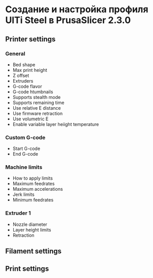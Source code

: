 # Создание и настройка профиля UlTi Steel в PrusaSlicer 2.3.0 

## Printer settings

### General

- Bed shape
- Max print height
- Z offset
- Extruders
- G-code flavor
- G-code htumbnails
- Supports stealth mode
- Supports remaining time
- Use relative E distance
- Use firmware retraction
- Use volumetric E
- Enable variable layer heiight temperature

### Custom G-code

- Start G-code
- End G-code

### Machine limits

- How to apply limits
- Maximum feedrates
- Maximum accelerations
- Jerk limits
- Minimum feedrates

### Extruder 1

- Nozzle diameter
- Layer height limits
- Retraction

## Filament settings



## Print settings